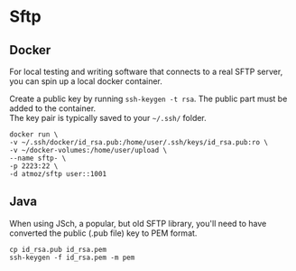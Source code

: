# Sftp

## Docker
For local testing and writing software that connects to a real SFTP server, you can spin up a local docker container.

Create a public key by running `ssh-keygen -t rsa`. The public part must be added to the container.  
The key pair is typically saved to your `~/.ssh/` folder.

```
docker run \
-v ~/.ssh/docker/id_rsa.pub:/home/user/.ssh/keys/id_rsa.pub:ro \
-v ~/docker-volumes:/home/user/upload \
--name sftp- \
-p 2223:22 \
-d atmoz/sftp user::1001
```

## Java
When using JSch, a popular, but old SFTP library, you'll need to have converted the public (.pub file) key to PEM format.

```
cp id_rsa.pub id_rsa.pem
ssh-keygen -f id_rsa.pem -m pem
```